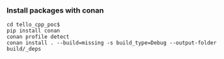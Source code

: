 ### Install packages with conan
```
cd tello_cpp_poc$
pip install conan
conan profile detect
conan install . --build=missing -s build_type=Debug --output-folder build/_deps
```
